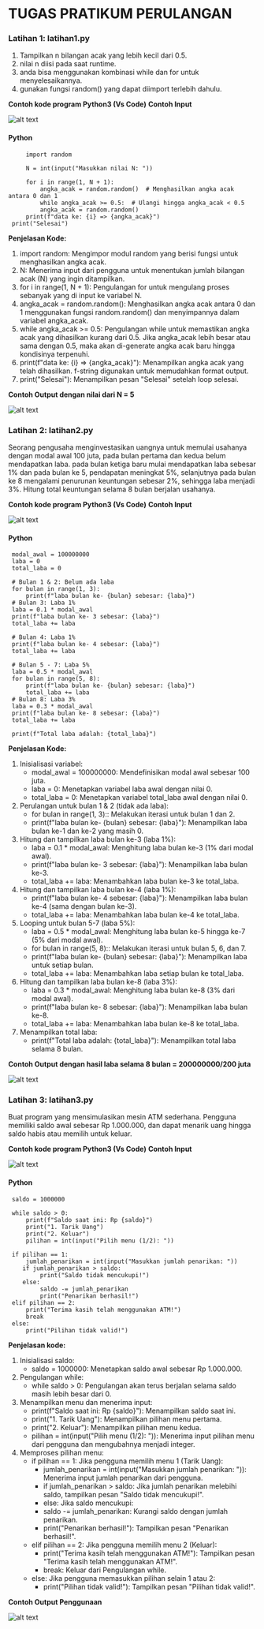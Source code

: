 # TUGAS PRATIKUM PERULANGAN

### Latihan 1: latihan1.py
1.	Tampilkan n bilangan acak yang lebih kecil dari 0.5.
2.	nilai n diisi pada saat runtime.
3.	anda bisa menggunakan kombinasi while dan for untuk menyelesaikannya.
4.	gunakan fungsi random() yang dapat diimport terlebih dahulu.

**Contoh kode program Python3 (Vs Code)**
**Contoh Input**

 ![alt text](image.png)

#### Python
         import random

         N = int(input("Masukkan nilai N: "))

         for i in range(1, N + 1):
             angka_acak = random.random()  # Menghasilkan angka acak antara 0 dan 1
             while angka_acak >= 0.5:  # Ulangi hingga angka_acak < 0.5
             angka_acak = random.random()
         print(f"data ke: {i} => {angka_acak}")
     print("Selesai")

**Penjelasan Kode:**
1.	import random: Mengimpor modul random yang berisi fungsi untuk menghasilkan angka acak.
2.	N: Menerima input dari pengguna untuk menentukan jumlah bilangan acak (N) yang ingin ditampilkan. 
3.	for i in range(1, N + 1): Pengulangan for untuk mengulang proses sebanyak yang di input ke variabel N.
4.	angka_acak = random.random(): Menghasilkan angka acak antara 0 dan 1 menggunakan fungsi random.random() dan menyimpannya dalam variabel angka_acak.
5.	while angka_acak >= 0.5: Pengulangan while untuk memastikan angka acak yang dihasilkan kurang dari 0.5. Jika angka_acak lebih besar atau sama dengan 0.5, maka akan di-generate angka acak baru hingga kondisinya terpenuhi.
6.	print(f"data ke: {i} => {angka_acak}"): Menampilkan angka acak yang telah dihasilkan. f-string digunakan untuk memudahkan format output.
7.	print("Selesai"): Menampilkan pesan "Selesai" setelah loop selesai.

**Contoh Output dengan nilai dari N = 5**

 ![alt text](image-1.png)

### Latihan 2: latihan2.py 
Seorang pengusaha menginvestasikan uangnya untuk memulai usahanya dengan modal awal 100 juta, pada bulan pertama dan kedua belum mendapatkan laba. pada bulan ketiga baru mulai mendapatkan laba sebesar 1% dan pada bulan ke 5, pendapatan meningkat 5%, selanjutnya pada bulan ke 8 mengalami penurunan keuntungan sebesar 2%, sehingga laba menjadi 3%. Hitung total keuntungan selama 8 bulan berjalan usahanya.

**Contoh kode program Python3 (Vs Code)**
**Contoh Input**

 ![alt text](image-2.png)

#### Python
     modal_awal = 100000000
     laba = 0
     total_laba = 0

     # Bulan 1 & 2: Belum ada laba
     for bulan in range(1, 3):
         print(f"laba bulan ke- {bulan} sebesar: {laba}")
     # Bulan 3: Laba 1%
     laba = 0.1 * modal_awal
     print(f"laba bulan ke- 3 sebesar: {laba}")
     total_laba += laba

     # Bulan 4: Laba 1%
     print(f"laba bulan ke- 4 sebesar: {laba}")
     total_laba += laba

     # Bulan 5 - 7: Laba 5%
     laba = 0.5 * modal_awal
     for bulan in range(5, 8):
         print(f"laba bulan ke- {bulan} sebesar: {laba}")
         total_laba += laba
     # Bulan 8: Laba 3%
     laba = 0.3 * modal_awal
     print(f"laba bulan ke- 8 sebesar: {laba}")
     total_laba += laba

     print(f"Total laba adalah: {total_laba}")


**Penjelasan Kode:**
1.	Inisialisasi variabel:
     * modal_awal = 100000000: Mendefinisikan modal awal sebesar 100 juta.
     * laba = 0: Menetapkan variabel laba awal dengan nilai 0.
     * total_laba = 0: Menetapkan variabel total_laba awal dengan nilai 0.
2.	Perulangan untuk bulan 1 & 2 (tidak ada laba):
     * for bulan in range(1, 3):: Melakukan iterasi untuk bulan 1 dan 2.
     * print(f"laba bulan ke- {bulan} sebesar: {laba}"): Menampilkan laba bulan ke-1 dan ke-2 yang masih 0.
3.	Hitung dan tampilkan laba bulan ke-3 (laba 1%):
     * laba = 0.1 * modal_awal: Menghitung laba bulan ke-3 (1% dari modal awal).
     * print(f"laba bulan ke- 3 sebesar: {laba}"): Menampilkan laba bulan ke-3.
     * total_laba += laba: Menambahkan laba bulan ke-3 ke total_laba.
4.	Hitung dan tampilkan laba bulan ke-4 (laba 1%):
     * print(f"laba bulan ke- 4 sebesar: {laba}"): Menampilkan laba bulan ke-4 (sama dengan bulan ke-3).
     * total_laba += laba: Menambahkan laba bulan ke-4 ke total_laba.
5.	Looping untuk bulan 5-7 (laba 5%):
     * laba = 0.5 * modal_awal: Menghitung laba bulan ke-5 hingga ke-7 (5% dari modal awal).
     * for bulan in range(5, 8):: Melakukan iterasi untuk bulan 5, 6, dan 7.
     * print(f"laba bulan ke- {bulan} sebesar: {laba}"): Menampilkan laba untuk setiap bulan.
     * total_laba += laba: Menambahkan laba setiap bulan ke total_laba.
6.	Hitung dan tampilkan laba bulan ke-8 (laba 3%):
     * laba = 0.3 * modal_awal: Menghitung laba bulan ke-8 (3% dari modal awal).
     * print(f"laba bulan ke- 8 sebesar: {laba}"): Menampilkan laba bulan ke-8.
     * total_laba += laba: Menambahkan laba bulan ke-8 ke total_laba.
7.	Menampilkan total laba:
     * print(f"Total laba adalah: {total_laba}"): Menampilkan total laba selama 8 bulan.

**Contoh Output dengan hasil laba selama 8 bulan = 200000000/200 juta**

 ![alt text](image-3.png)

### Latihan 3: latihan3.py 
Buat program yang mensimulasikan mesin ATM sederhana. Pengguna memiliki saldo awal sebesar Rp 1.000.000, dan dapat menarik uang hingga saldo habis atau memilih untuk keluar.

**Contoh kode program Python3 (Vs Code)**
**Contoh Input**

 ![alt text](image-4.png)
 
#### Python
     saldo = 1000000

     while saldo > 0:
         print(f"Saldo saat ini: Rp {saldo}")
         print("1. Tarik Uang")
         print("2. Keluar")
         pilihan = int(input("Pilih menu (1/2): "))

     if pilihan == 1:
         jumlah_penarikan = int(input("Masukkan jumlah penarikan: "))
        if jumlah_penarikan > saldo:
             print("Saldo tidak mencukupi!")
        else:
             saldo -= jumlah_penarikan
             print("Penarikan berhasil!")
     elif pilihan == 2:
         print("Terima kasih telah menggunakan ATM!")
         break
     else:
         print("Pilihan tidak valid!")

**Penjelasan kode:**
1.	Inisialisasi saldo:
      * saldo = 1000000: Menetapkan saldo awal sebesar Rp 1.000.000.
2.	Pengulangan while:
     * while saldo > 0: Pengulangan akan terus berjalan selama saldo masih lebih besar dari 0.
3.	Menampilkan menu dan menerima input:
     * print(f"Saldo saat ini: Rp {saldo}"): Menampilkan saldo saat ini.
     * print("1. Tarik Uang"): Menampilkan pilihan menu pertama.
     * print("2. Keluar"): Menampilkan pilihan menu kedua.
     * pilihan = int(input("Pilih menu (1/2): ")): Menerima input pilihan menu dari pengguna dan mengubahnya menjadi integer.
4.	Memproses pilihan menu:
     * if pilihan == 1: Jika pengguna memilih menu 1 (Tarik Uang): 
         * jumlah_penarikan = int(input("Masukkan jumlah penarikan: ")): Menerima input jumlah penarikan dari pengguna.
         * if jumlah_penarikan > saldo: Jika jumlah penarikan melebihi saldo, tampilkan pesan "Saldo tidak mencukupi!".
         * else: Jika saldo mencukupi: 
         * saldo -= jumlah_penarikan: Kurangi saldo dengan jumlah penarikan.
         * print("Penarikan berhasil!"): Tampilkan pesan "Penarikan berhasil!".
     * elif pilihan == 2: Jika pengguna memilih menu 2 (Keluar): 
         * print("Terima kasih telah menggunakan ATM!"): Tampilkan pesan "Terima kasih telah menggunakan ATM!".
         * break: Keluar dari Pengulangan while.
     * else: Jika pengguna memasukkan pilihan selain 1 atau 2: 
         * print("Pilihan tidak valid!"): Tampilkan pesan "Pilihan tidak valid!".

**Contoh Output Penggunaan**
 
![alt text](image-5.png)
